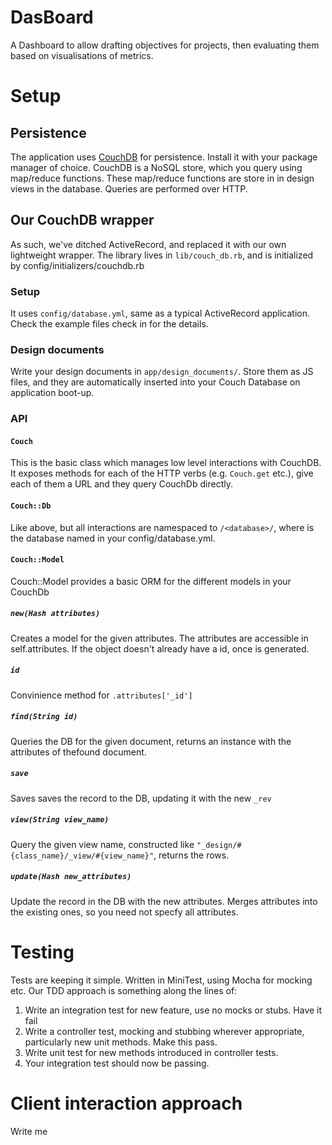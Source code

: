 # DasBoard
A Dashboard to allow drafting objectives for projects, then evaluating them based on visualisations of metrics.

# Setup
## Persistence
The application uses [CouchDB](https://en.wikipedia.org/wiki/CouchDB) for persistence. Install it with your package manager of choice.
CouchDB is a NoSQL store, which you query using map/reduce functions. These map/reduce functions are store in in design views in the database.  Queries are performed over HTTP.

## Our CouchDB wrapper
As such, we've ditched ActiveRecord, and replaced it with our own lightweight wrapper.
The library lives in `lib/couch_db.rb`, and is initialized by config/initializers/couchdb.rb

### Setup
It uses `config/database.yml`, same as a typical ActiveRecord application. Check the example files check in for the details.

### Design documents
Write your design documents in `app/design_documents/`. Store them as JS files, and they are automatically inserted into your Couch Database on application boot-up.

### API

#### `Couch`
This is the basic class which manages low level interactions with CouchDB. It exposes methods for each of the HTTP verbs (e.g. `Couch.get` etc.), give each of them a URL and they query CouchDb directly.

#### `Couch::Db`
Like above, but all interactions are namespaced to `/<database>/`, where <database> is the database named in your config/database.yml.

#### `Couch::Model`
Couch::Model provides a basic ORM for the different models in your CouchDb

##### `new(Hash attributes)`
Creates a model for the given attributes. The attributes are accessible in self.attributes. If the object doesn't already have a id, once is generated.

##### `id`
Convinience method for `.attributes['_id']`

##### `find(String id)`
Queries the DB for the given document, returns an instance with the attributes of thefound document.

##### `save`
Saves saves the record to the DB, updating it with the new `_rev`

##### `view(String view_name)`
Query the given view name, constructed like `"_design/#{class_name}/_view/#{view_name}"`, returns the rows.

##### `update(Hash new_attributes)`
Update the record in the DB with the new attributes. Merges attributes into the existing ones, so you need not specfy all attributes.

# Testing
Tests are keeping it simple. Written in MiniTest, using Mocha for mocking etc. Our TDD approach is something along the lines of:

1. Write an integration test for new feature, use no mocks or stubs. Have it fail
2. Write a controller test, mocking and stubbing wherever appropriate, particularly new unit methods. Make this pass.
3. Write unit test for new methods introduced in controller tests.
4. Your integration test should now be passing.

# Client interaction approach
Write me

